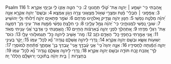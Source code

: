 Psalm 116
1: אָ֭הַבְתִּי כִּֽי־ יִשְׁמַ֥ע ׀ יְהוָ֑ה אֶת־ ק֝וֹלִ֗י תַּחֲנוּנָֽי׃
2: כִּֽי־ הִטָּ֣ה אָזְנ֣וֹ לִ֑י וּבְיָמַ֥י אֶקְרָֽא׃
3: אֲפָפ֤וּנִי ׀ חֶבְלֵי־ מָ֗וֶת וּמְצָרֵ֣י שְׁא֣וֹל מְצָא֑וּנִי צָרָ֖ה וְיָג֣וֹן אֶמְצָֽא׃
4: וּבְשֵֽׁם־ יְהוָ֥ה אֶקְרָ֑א אָנָּ֥ה יְ֝הוָ֗ה מַלְּטָ֥ה נַפְשִֽׁי׃
5: חַנּ֣וּן יְהֹוָ֣ה וְצַדִּ֑יק וֵ֖אלֹהֵ֣ינוּ מְרַחֵֽם׃
6: שֹׁמֵ֣ר פְּתָאיִ֣ם יְהֹוָ֑ה דַּ֝לּוֹתִ֗י וְלִ֣י יְהוֹשִֽׁיעַ׃
7: שׁוּבִ֣י נַ֭פְשִׁי לִמְנוּחָ֑יְכִי כִּֽי־ יְ֝הוָ֗ה גָּמַ֥ל עָלָֽיְכִי׃
8: כִּ֤י חִלַּ֥צְתָּ נַפְשִׁ֗י מִ֫מָּ֥וֶת אֶת־ עֵינִ֥י מִן־ דִּמְעָ֑ה אֶת־ רַגְלִ֥י מִדֶּֽחִי׃
9: אֶ֭תְהַלֵּךְ לִפְנֵ֣י יְהוָ֑ה בְּ֝אַרְצ֗וֹת הַֽחַיִּֽים׃
10: הֶ֭אֱמַנְתִּי כִּ֣י אֲדַבֵּ֑ר אֲ֝נִ֗י עָנִ֥יתִי מְאֹֽד׃
11: אֲ֭נִי אָמַ֣רְתִּי בְחָפְזִ֑י כָּֽל־ הָאָדָ֥ם כֹּזֵֽב׃
12: מָֽה־ אָשִׁ֥יב לַיהוָ֑ה כָּֽל־ תַּגְמוּל֥וֹהִי עָלָֽי׃
13: כּוֹס־ יְשׁוּע֥וֹת אֶשָּׂ֑א וּבְשֵׁ֖ם יְהוָ֣ה אֶקְרָֽא׃
14: נְ֭דָרַי לַיהוָ֣ה אֲשַׁלֵּ֑ם נֶגְדָה־ נָּ֝֗א לְכָל־ עַמּֽוֹ׃
15: יָ֭קָר בְּעֵינֵ֣י יְהוָ֑ה הַ֝מָּ֗וְתָה לַחֲסִידָֽיו׃
16: אֽ͏ָנָּ֣ה יְהוָה֮ כִּֽי־ אֲנִ֪י עַ֫בְדֶּ֥ךָ אֲֽנִי־ עַ֭בְדְּךָ בֶּן־ אֲמָתֶ֑ךָ פִּ֝תַּ֗חְתָּ לְמוֹסֵרָֽי׃
17: לְֽךָ־ אֶ֭זְבַּח זֶ֣בַח תּוֹדָ֑ה וּבְשֵׁ֖ם יְהוָ֣ה אֶקְרָֽא׃
18: נְ֭דָרַי לַיהוָ֣ה אֲשַׁלֵּ֑ם נֶגְדָה־ נָּ֝֗א לְכָל־ עַמּֽוֹ׃
19: בְּחַצְר֤וֹת ׀ בֵּ֤ית יְהוָ֗ה בְּֽת֘וֹכֵ֤כִי יְֽרוּשָׁלִָ֗ם הַֽלְלוּ־ יָֽהּ׃
